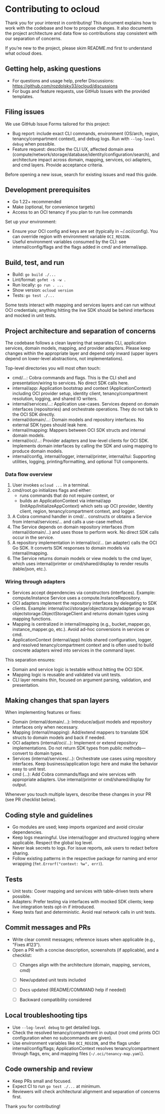 # Contributing to ocloud

Thank you for your interest in contributing! This document explains how to work with the codebase and how to propose changes. It also documents the project architecture and data flow so contributions stay consistent with our separation of concerns.

If you’re new to the project, please skim README.md first to understand what ocloud does.


## Getting help, asking questions
- For questions and usage help, prefer Discussions: https://github.com/rozdolsky33/ocloud/discussions
- For bugs and feature requests, use GitHub Issues with the provided templates.


## Filing issues
We use GitHub Issue Forms tailored for this project:
- Bug report: include exact CLI commands, environment (OS/arch, region, tenancy/compartment context), and debug logs. Run with `--log-level debug` when possible.
- Feature request: describe the CLI UX, affected domain area (compute/network/storage/database/identity/configuration/search), and architecture impact across domain, mapping, services, oci adapters, and cmd layers. Provide acceptance criteria.

Before opening a new issue, search for existing issues and read this guide.


## Development prerequisites
- Go 1.22+ recommended
- Make (optional, for convenience targets)
- Access to an OCI tenancy if you plan to run live commands

Set up your environment:
- Ensure your OCI config and keys are set (typically in ~/.oci/config). You can override region with environment variable `OCI_REGION`.
- Useful environment variables consumed by the CLI: see internal/config/flags and the flags added in cmd/ and internal/app.


## Build, test, and run
- Build: `go build ./...`
- Lint/format: `gofmt -s -w .`
- Run locally: `go run . ...`
- Show version: `ocloud version`
- Tests: `go test ./...`

Some tests interact with mapping and services layers and can run without OCI credentials; anything hitting the live SDK should be behind interfaces and mocked in unit tests.


## Project architecture and separation of concerns
The codebase follows a clean layering that separates CLI, application services, domain models, mapping, and provider adapters. Please keep changes within the appropriate layer and depend only inward (upper layers depend on lower-level abstractions, not implementations).

Top-level directories you will most often touch:
- cmd/...: Cobra commands and flags. This is the CLI shell and presentation/wiring to services. No direct SDK calls here.
- internal/app: Application bootstrap and context (ApplicationContext) including OCI provider setup, identity client, tenancy/compartment resolution, logging, and shared IO writers.
- internal/services/...: Application use-cases. Services depend on domain interfaces (repositories) and orchestrate operations. They do not talk to the OCI SDK directly.
- internal/domain/...: Domain models and repository interfaces. No external SDK types should leak here.
- internal/mapping: Mappers between OCI SDK structs and internal domain models.
- internal/oci/...: Provider adapters and low-level clients for OCI SDK. Implements domain interfaces by calling the SDK and using mapping to produce domain models.
- internal/config, internal/logger, internal/printer, internal/tui: Supporting utilities, logging, printing/formatting, and optional TUI components.


### Data flow overview
1. User invokes `ocloud ...` in a terminal.
2. cmd/root.go initializes flags and either:
   - runs commands that do not require context, or
   - builds an ApplicationContext via internal/app (InitApp/InitializeAppContext) which sets up OCI provider, Identity client, region, tenancy/compartment context, and logger.
3. A Cobra command handler in cmd/... constructs or obtains a Service from internal/services/... and calls a use-case method.
4. The Service depends on domain repository interfaces (from internal/domain/...) and uses those to perform work. No direct SDK calls occur in the service.
5. A repository implementation in internal/oci/... (an adapter) calls the OCI Go SDK. It converts SDK responses to domain models via internal/mapping.
6. The Service returns domain models or view models to the cmd layer, which uses internal/printer or cmd/shared/display to render results (table/json, etc.).


### Wiring through adapters
- Services accept dependencies via constructors (interfaces). Example: compute/instance Service uses a compute.InstanceRepository.
- OCI adapters implement the repository interfaces by delegating to SDK clients. Example: internal/oci/storage/objectstorage/adapter.go wraps objectstorage.ObjectStorageClient and returns domain types using mapping functions.
- Mapping is centralized in internal/mapping (e.g., bucket_mapper.go, instance_mapper.go, etc.). Avoid ad-hoc conversions in services or cmd.
- ApplicationContext (internal/app) holds shared configuration, logger, and resolved tenancy/compartment context and is often used to build concrete adapters wired into services in the command layer.

This separation ensures:
- Domain and service logic is testable without hitting the OCI SDK.
- Mapping logic is reusable and validated via unit tests.
- CLI layer remains thin, focused on argument parsing, validation, and presentation.


## Making changes that span layers
When implementing features or fixes:
- Domain (internal/domain/...): Introduce/adjust models and repository interfaces only when necessary.
- Mapping (internal/mapping): Add/extend mappers to translate SDK structs to domain models and back if needed.
- OCI adapters (internal/oci/...): Implement or extend repository implementations. Do not return SDK types from public methods—convert to domain types.
- Services (internal/services/...): Orchestrate use cases using repository interfaces. Keep business/application logic here and make the behavior easy to unit test.
- cmd (...): Add Cobra commands/flags and wire services with appropriate adapters. Use internal/printer or cmd/shared/display for output.

Whenever you touch multiple layers, describe these changes in your PR (see PR checklist below).


## Coding style and guidelines
- Go modules are used; keep imports organized and avoid circular dependencies.
- Keep logs meaningful. Use internal/logger and structured logging where applicable. Respect the global log level.
- Never leak secrets to logs. For issue reports, ask users to redact before sharing.
- Follow existing patterns in the respective package for naming and error wrapping (`fmt.Errorf("context: %w", err)`).


## Tests
- Unit tests: Cover mapping and services with table-driven tests where possible.
- Adapters: Prefer testing via interfaces with mocked SDK clients; keep live integration tests opt-in if introduced.
- Keep tests fast and deterministic. Avoid real network calls in unit tests.


## Commit messages and PRs
- Write clear commit messages; reference issues when applicable (e.g., "Fixes #123").
- Open a PR with a concise description, screenshots (if applicable), and a checklist:
  - [ ] Changes align with the architecture (domain, mapping, services, cmd)
  - [ ] New/updated unit tests included
  - [ ] Docs updated (README/COMMAND help if needed)
  - [ ] Backward compatibility considered


## Local troubleshooting tips
- Use `--log-level debug` to get detailed logs.
- Check the resolved tenancy/compartment in output (root cmd prints OCI configuration when no subcommands are given).
- Use environment variables like `OCI_REGION`, and the flags under internal/config/flags; ApplicationContext resolves tenancy/compartment through flags, env, and mapping files (`~/.oci/tenancy-map.yaml`).


## Code ownership and review
- Keep PRs small and focused.
- Expect CI to run `go test ./...` at minimum.
- Reviewers will check architectural alignment and separation of concerns first.

Thank you for contributing!